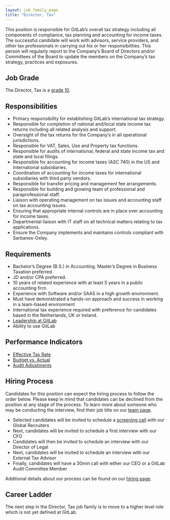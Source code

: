 ```yaml
---
layout: job_family_page
title: "Director, Tax"
---
```


This position is responsible for GitLab’s overall tax strategy including all components
of compliance, tax planning and accounting for income taxes. The successful candidate will
work with advisors, service providers, and other tax professionals in carrying out his or her responsibilities.
This person will regularly report to the Company’s Board of Directors and/or Committees
of the Board to update the members on the Company’s tax strategy, practices and exposures.

## Job Grade 

The Director, Tax is a [grade 10](/handbook/total-rewards/compensation/compensation-calculator/#gitlab-job-grades).

## Responsibilities

* Primary responsibility for establishing GitLab’s international tax strategy.
* Responsible for completion of national and/local state income tax returns including all related analysis and support.
* Oversight of the tax returns for the Company’s in all operational jurisdictions.
* Responsible for VAT, Sales, Use and Property tax functions.
* Responsible for audits of international, federal and state income tax and state and local filings.
* Responsible for accounting for income taxes (ASC 740) in the US and International subsidiaries.
* Coordination of accounting for income taxes for international subsidiaries with third party vendors.
* Responsible for transfer pricing and management fee arrangements.
* Responsible for building and growing team of professional and paraprofessional staff.
* Liaison with operating management on tax issues and accounting staff on tax accounting issues.
* Ensuring that appropriate internal controls are in place over accounting for income taxes.
* Departmental liaison with IT staff on all technical matters relating to tax applications.
* Ensure the Company implements and maintains controls compliant with Sarbanes-Oxley.

## Requirements

* Bachelor’s Degree (B.S.) in Accounting. Master’s Degree in Business Taxation preferred.
* JD and/or CPA preferred.
* 10 years of related experience with at least 5 years in a public accounting firm.
* Experience with Software and/or SAAS in a high growth environment.
* Must have demonstrated a hands-on approach and success in working in a team-based environment
* International tax experience required with preference for candidates based in the Netherlands, UK or Ireland.
* [Leadership at GitLab](https://about.gitlab.com/company/team/structure/#director-group)
* Ability to use GitLab

## Performance Indicators

* [Effective Tax Rate](https://about.gitlab.com/handbook/tax/performance-indicators/#effective-tax-rate-etr)
* [Budget vs. Actual](https://about.gitlab.com/handbook/tax/performance-indicators/#budget-vs-actual)
* [Audit Adjustments](https://about.gitlab.com/handbook/tax/performance-indicators/#audit-adjustments)

## Hiring Process

Candidates for this position can expect the hiring process to follow the order below.
Please keep in mind that candidates can be declined from the position at any stage of the process.
To learn more about someone who may be conducting the interview, find their job title on our [team page](/company/team).

* Selected candidates will be invited to schedule a [screening call](/handbook/hiring/#screening-call) with our Global Recruiters
* Next, candidates will be invited to schedule a first interview with our CFO
* Candidates will then be invited to schedule an interview with our Director of Legal
* Next, candidates will be invited to schedule an interview with our External Tax Advisor
* Finally, candidates will have a 30min call with either our CEO or a GitLab Audit Committee Member

Additional details about our process can be found on our [hiring page](/handbook/hiring/).

## Career Ladder 

The next step in the Director, Tax job family is to move to a higher level role which is not yet defined at GitLab.  
